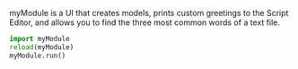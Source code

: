 myModule is a UI that creates models, prints custom greetings to the Script Editor, and allows you to find the three most common words of a text file.

```python
import myModule
reload(myModule)
myModule.run()
```
